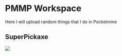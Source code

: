 # PMMP Workspace

Here I will upload random things that I do in Pocketmine

## SuperPickaxe
![](assets/spa.gif)